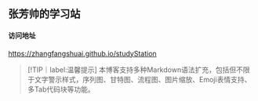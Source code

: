 ## 张芳帅的学习站

#### 访问地址

https://zhangfangshuai.github.io/studyStation


> [!TIP｜label:温馨提示]
> 本博客支持多种Markdown语法扩充，包括但不限于文字警示样式，序列图、甘特图、流程图、图片缩放、Emoji表情支持、多Tab代码块等功能。
